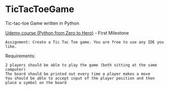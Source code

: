 # TicTacToeGame
Tic-tac-toe Game written in Python 

[Udemy course (Python from Zero to Hero)](https://www.udemy.com/share/101W8QBkcacF1XR3o=/) - First Milestone 

`Assignment: Create a Tic Tac Toe game. You are free to use any IDE you like.`

Requirements:

```
2 players should be able to play the game (both sitting at the same computer)
The board should be printed out every time a player makes a move
You should be able to accept input of the player position and then place a symbol on the board
```

